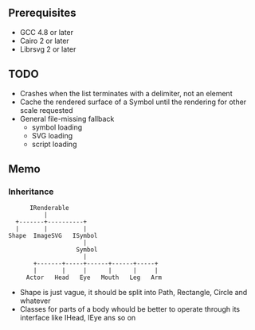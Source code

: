 ## Prerequisites ##

* GCC 4.8 or later
* Cairo 2 or later
* Librsvg 2 or later

## TODO ##

* Crashes when the list terminates with a delimiter, not an element
* Cache the rendered surface of a Symbol until the rendering for other scale requested
* General file-missing fallback
    * symbol loading
    * SVG loading
    * script loading

## Memo ##

### Inheritance ###

```
      IRenderable
          |
  +-------+----------+
  |       |          |
Shape  ImageSVG   ISymbol
                     |
                   Symbol
                     |
       +-------+-----+------+------+-----+
       |       |     |      |      |     |
     Actor   Head   Eye   Mouth   Leg   Arm
```

* Shape is just vague, it should be split into Path, Rectangle, Circle and whatever
* Classes for parts of a body whould be better to operate through its interface like IHead, IEye ans so on
